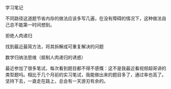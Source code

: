 学习笔记

不同路径这道题节省内存的做法应该多写几遍，在没有障碍的情况下，这种做法自己总不能第一时间想到。

拒绝人肉递归

找到最近最简方法，将其拆解成可重复解决的问题

数学归纳法思维（抵制人肉递归的诱惑）


最近参加了很多笔试，每次看到题目都不得不感慨：这不是我最近看视频超哥讲的类型题吗。相比于几个月前的实习笔试，我能做出来的题目多了，通过率也高了。坚持下去，一直走在路上，总会有一天游刃有余的。
